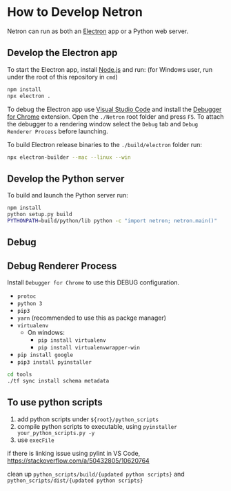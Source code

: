# How to Develop Netron

Netron can run as both an [Electron](https://electronjs.org) app or a Python web server.

## Develop the Electron app

To start the Electron app, install [Node.js](https://nodejs.org) and run:  (for Windows user, run under the root of this repository in `cmd`)

```bash
npm install
npx electron .
```

To debug the Electron app use [Visual Studio Code](https://code.visualstudio.com) and install the [Debugger for Chrome](https://marketplace.visualstudio.com/items?itemName=msjsdiag.debugger-for-chrome) extension. Open the `./Netron` root folder and press `F5`. To attach the debugger to a rendering window select the `Debug` tab and `Debug Renderer Process` before launching.

To build Electron release binaries to the `./build/electron` folder run:

```bash
npx electron-builder --mac --linux --win
```

## Develop the Python server

To build and launch the Python server run:

```bash
npm install
python setup.py build
PYTHONPATH=build/python/lib python -c "import netron; netron.main()"
```

## Debug

## Debug Renderer Process
Install `Debugger for Chrome` to use this DEBUG configuration.

- `protoc`
- `python 3`
- `pip3`
- `yarn` (recommended to use this as packge manager)
- `virtualenv`
    - On windows:
        - `pip install virtualenv`
        - `pip install virtualenvwrapper-win`
- `pip install google`
- `pip3 install pyinstaller`

```bash
cd tools
./tf sync install schema metadata
```


## To use python scripts
1. add python scripts under `${root}/python_scripts`
2. compile python scripts to executable, using `pyinstaller your_python_scripts.py -y`
3. use `execFile`

if there is linking issue using pylint in VS Code,
https://stackoverflow.com/a/50432805/10620764

clean up `python_scripts/build/{updated python scripts}` and `python_scripts/dist/{updated python scripts}`